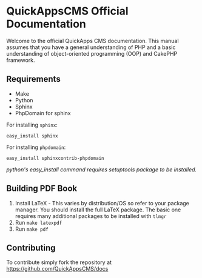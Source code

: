QuickAppsCMS Official Documentation
===================================

Welcome to the official QuickApps CMS documentation.
This manual assumes that you have a general understanding of PHP and a basic
understanding of object-oriented programming (OOP) and CakePHP framework.


Requirements
------------

* Make
* Python
* Sphinx
* PhpDomain for sphinx

For installing `sphinx`:

    easy_install sphinx

For installing `phpdomain`:

    easy_install sphinxcontrib-phpdomain


*python's easy_install command requires setuptools package to be installed.*


Building PDF Book
-----------------

1. Install LaTeX - This varies by distribution/OS so refer to your package manager.
   You should install the full LaTeX package.
   The basic one requires many additional packages to be installed with `tlmgr`
2. Run `make latexpdf`
2. Run `make pdf`


Contributing
------------

To contribute simply fork the repository at https://github.com/QuickAppsCMS/docs
